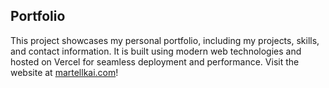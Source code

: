 ## Portfolio

This project showcases my personal portfolio, including my projects, skills, and contact information. It is built using modern web technologies and hosted on Vercel for seamless deployment and performance. Visit the website at [martellkai.com](https://martellkai.com)!
